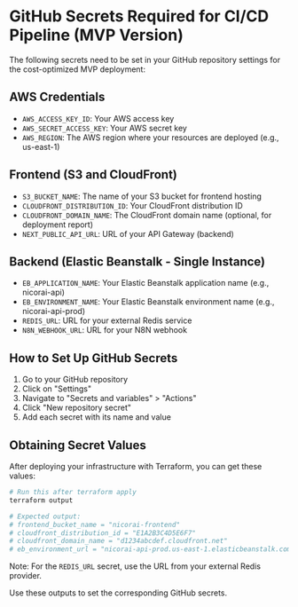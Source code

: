# GitHub Secrets Required for CI/CD Pipeline (MVP Version)

The following secrets need to be set in your GitHub repository settings for the cost-optimized MVP deployment:

## AWS Credentials
- `AWS_ACCESS_KEY_ID`: Your AWS access key
- `AWS_SECRET_ACCESS_KEY`: Your AWS secret key
- `AWS_REGION`: The AWS region where your resources are deployed (e.g., us-east-1)

## Frontend (S3 and CloudFront)
- `S3_BUCKET_NAME`: The name of your S3 bucket for frontend hosting
- `CLOUDFRONT_DISTRIBUTION_ID`: Your CloudFront distribution ID
- `CLOUDFRONT_DOMAIN_NAME`: The CloudFront domain name (optional, for deployment report)
- `NEXT_PUBLIC_API_URL`: URL of your API Gateway (backend)

## Backend (Elastic Beanstalk - Single Instance)
- `EB_APPLICATION_NAME`: Your Elastic Beanstalk application name (e.g., nicorai-api)
- `EB_ENVIRONMENT_NAME`: Your Elastic Beanstalk environment name (e.g., nicorai-api-prod)
- `REDIS_URL`: URL for your external Redis service
- `N8N_WEBHOOK_URL`: URL for your N8N webhook

## How to Set Up GitHub Secrets

1. Go to your GitHub repository
2. Click on "Settings"
3. Navigate to "Secrets and variables" > "Actions"
4. Click "New repository secret"
5. Add each secret with its name and value

## Obtaining Secret Values

After deploying your infrastructure with Terraform, you can get these values:

```bash
# Run this after terraform apply
terraform output

# Expected output:
# frontend_bucket_name = "nicorai-frontend"
# cloudfront_distribution_id = "E1A2B3C4D5E6F7"
# cloudfront_domain_name = "d1234abcdef.cloudfront.net"
# eb_environment_url = "nicorai-api-prod.us-east-1.elasticbeanstalk.com"
```

Note: For the `REDIS_URL` secret, use the URL from your external Redis provider.

Use these outputs to set the corresponding GitHub secrets.
